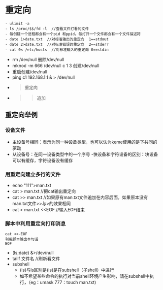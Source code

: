 # 重定向
```
- ulimit -a 
- ls /proc/$$/fd -l  //查看文件打看的文件
- 每创建一个进程都会有一个pid 和ppid，每打开一个文件都会有一个文件描述符
- date 1>date.txt  //对标准输出的重定向  1==stdout
- date 2>date.txt  //对标准错误的重定向  2==stderr
- cat 0< /etc/hosts  //对标准输入的重定向 0==stdin
```
- rm /dev/null     删除/dev/null
- mknod -m 666 /dev/null c 1 3    创建/dev/null
- 重启创建/dev/null
- ping c1 192.168.1.1 & > /dev/null
- >重定向
- >>追加
## 重定向举例
### 设备文件
- 主设备号相同：表示为同一种设备类型，也可以认为keme使用的是下共同的驱动
- 从设备号：在同一设备类型中的一个序号
-快设备和字符设备的区别：块设备可以有缓存，字符设备没有缓存

### 用重定向建立多行的文件
- echo "111">man.txt
- cat > man.txt   //把cat输出重定向
- cat >> man.txt  //如果原有man.txt文件追加在内容后面，如果原本没有man.txt文件>>与>的效果相同
- cat > man.txt <<EOF   //输入EOF结束

### 脚本中利用重定向打印消息
```
cat <<-EOF
利用脚本输出本句话
EOF
```
- (ls;date) &>/dev/null
- tailf 文件名    //刷新看文件
- subshell
  - (ls)与ls区别是(ls)是在subshell（子shell）中进行
  - 如不希望某些命令的执行对当前shell环境产生影响，请在subshell中执行，（eg：umask 777：touch man.txt)

